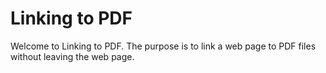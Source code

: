 # Linking to PDF

Welcome to Linking to PDF.  The purpose is to link a web page to PDF files without leaving the web page.

